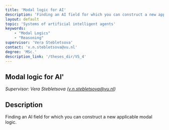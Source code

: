 ```yaml
---
title: 'Modal logic for AI'
description: 'Finding an AI field for which you can construct a new applicable modal logic.'
layout: default
topic: 'Systems of artificial intelligent agents'
keywords:
    - "Modal Logics"
    - "Reasoning"
supervisor: 'Vera Stebletsova'
contact: 'v.n.stebletsova@vu.nl'
degree: 'MSc.'
description_link: '/theses_dir/VS_4'
---
```


## Modal logic for AI'
*Supervisor: Vera Stebletsova (v.n.stebletsova@vu.nl)*

## Description
Finding an AI field for which you can construct a new applicable modal logic.
